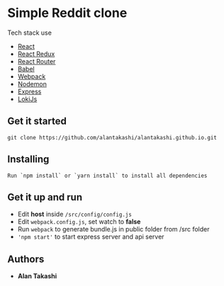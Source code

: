 # Simple Reddit clone

Tech stack use
* [React](https://github.com/facebook/react)
* [React Redux](https://github.com/facebook/react)
* [React Router](https://github.com/facebook/react)
* [Babel](http://babeljs.io)
* [Webpack](http://webpack.github.io)
* [Nodemon](http://webpack.github.io/docs/webpack-dev-server.html)
* [Express](https://github.com/facebook/react)
* [LokiJs](http://lokijs.org/#/)

## Get it started
```
git clone https://github.com/alantakashi/alantakashi.github.io.git
```

## Installing
```
Run `npm install` or `yarn install` to install all dependencies
```

## Get it up and run
* Edit **host** inside `/src/config/config.js`
* Edit `webpack.config.js`, set watch to **false**
* Run `webpack` to generate bundle.js in public folder from /src folder
* `'npm start'` to start express server and api server

## Authors
* **Alan Takashi**